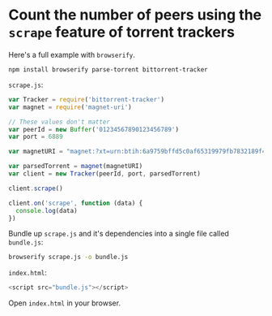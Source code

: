 # Count the number of peers using the `scrape` feature of torrent trackers

Here's a full example with `browserify`.

```
npm install browserify parse-torrent bittorrent-tracker
```

`scrape.js`:

```js
var Tracker = require('bittorrent-tracker')
var magnet = require('magnet-uri')

// These values don't matter
var peerId = new Buffer('01234567890123456789')
var port = 6889

var magnetURI = "magnet:?xt=urn:btih:6a9759bffd5c0af65319979fb7832189f4f3c35d&dn=sintel.mp4&tr=udp%3A%2F%2Fexodus.desync.com%3A6969&tr=udp%3A%2F%2Ftracker.coppersurfer.tk%3A6969&tr=udp%3A%2F%2Ftracker.internetwarriors.net%3A1337&tr=udp%3A%2F%2Ftracker.leechers-paradise.org%3A6969&tr=udp%3A%2F%2Ftracker.openbittorrent.com%3A80&tr=wss%3A%2F%2Ftracker.btorrent.xyz&tr=wss%3A%2F%2Ftracker.fastcast.nz&tr=wss%3A%2F%2Ftracker.openwebtorrent.com&tr=wss%3A%2F%2Ftracker.webtorrent.io&ws=https%3A%2F%2Fwebtorrent.io%2Ftorrents%2Fsintel-1024-surround.mp4"

var parsedTorrent = magnet(magnetURI)
var client = new Tracker(peerId, port, parsedTorrent)

client.scrape()

client.on('scrape', function (data) {
  console.log(data)
})
```

Bundle up `scrape.js` and it's dependencies into a single file called `bundle.js`:

```bash
browserify scrape.js -o bundle.js
```

`index.html`:

```js
<script src="bundle.js"></script>
```

Open `index.html` in your browser.
